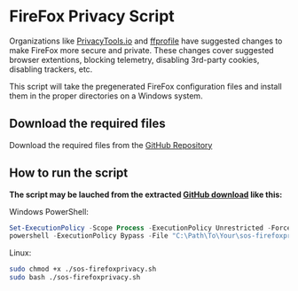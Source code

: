 # FireFox Privacy Script

Organizations like [PrivacyTools.io](https://www.privacytools.io/browsers/#about_config) and [ffprofile](https://ffprofile.com/) have suggested changes to make FireFox more secure and private.
These changes cover suggested browser extentions, blocking telemetry, disabling 3rd-party cookies, disabling trackers, etc.

This script will take the pregenerated FireFox configuration files and install them in the proper directories on a Windows system.

## Download the required files

Download the required files from the [GitHub Repository](https://github.com/simeononsecurity/FireFox-Privacy-Script)

## How to run the script

**The script may be lauched from the extracted [GitHub download](https://github.com/simeononsecurity/FireFox-Privacy-Script/archive/master.zip) like this:**

Windows PowerShell:
```powershell
Set-ExecutionPolicy -Scope Process -ExecutionPolicy Unrestricted -Force
powershell -ExecutionPolicy Bypass -File "C:\Path\To\Your\sos-firefoxprivacy.ps1"
```

Linux:
```bash
sudo chmod +x ./sos-firefoxprivacy.sh
sudo bash ./sos-firefoxprivacy.sh
```
